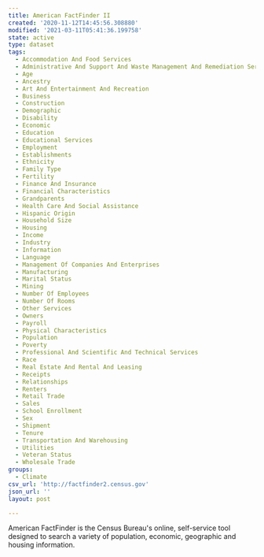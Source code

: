 ```yaml
---
title: American FactFinder II
created: '2020-11-12T14:45:56.308880'
modified: '2021-03-11T05:41:36.199758'
state: active
type: dataset
tags:
  - Accommodation And Food Services
  - Administrative And Support And Waste Management And Remediation Services
  - Age
  - Ancestry
  - Art And Entertainment And Recreation
  - Business
  - Construction
  - Demographic
  - Disability
  - Economic
  - Education
  - Educational Services
  - Employment
  - Establishments
  - Ethnicity
  - Family Type
  - Fertility
  - Finance And Insurance
  - Financial Characteristics
  - Grandparents
  - Health Care And Social Assistance
  - Hispanic Origin
  - Household Size
  - Housing
  - Income
  - Industry
  - Information
  - Language
  - Management Of Companies And Enterprises
  - Manufacturing
  - Marital Status
  - Mining
  - Number Of Employees
  - Number Of Rooms
  - Other Services
  - Owners
  - Payroll
  - Physical Characteristics
  - Population
  - Poverty
  - Professional And Scientific And Technical Services
  - Race
  - Real Estate And Rental And Leasing
  - Receipts
  - Relationships
  - Renters
  - Retail Trade
  - Sales
  - School Enrollment
  - Sex
  - Shipment
  - Tenure
  - Transportation And Warehousing
  - Utilities
  - Veteran Status
  - Wholesale Trade
groups:
  - Climate
csv_url: 'http://factfinder2.census.gov'
json_url: ''
layout: post

---
```

American FactFinder is the Census Bureau's online, self-service tool designed to search a  variety of population, economic, geographic and housing information.

